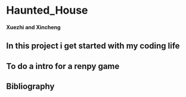 # Haunted_House
#### Xuezhi and Xincheng
## In this project i get started with my coding life
## To do a intro for a renpy game
## Bibliography
